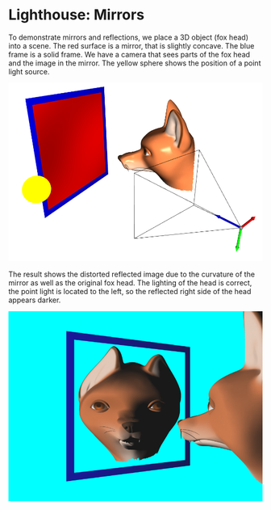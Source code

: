 # Lighthouse: Mirrors

To demonstrate mirrors and reflections, we place a 3D object (fox head) into a scene. The red surface is a mirror, that is slightly concave. The blue frame is a solid frame. We have a camera that sees parts of the fox head and the image in the mirror. The yellow sphere shows the position of a point light source.

![](images/scene.png)

The result shows the distorted reflected image due to the curvature of the mirror as well as the original fox head. The lighting of the head is correct, the point light is located to the left, so the reflected right side of the head appears darker.

![](images/image.png)
